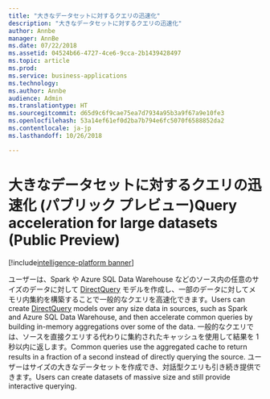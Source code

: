 ```yaml
---
title: "大きなデータセットに対するクエリの迅速化"
description: "大きなデータセットに対するクエリの迅速化"
author: Annbe
manager: AnnBe
ms.date: 07/22/2018
ms.assetid: 04524b66-4727-4ce6-9cca-2b1439428497
ms.topic: article
ms.prod: 
ms.service: business-applications
ms.technology: 
ms.author: Annbe
audience: Admin
ms.translationtype: HT
ms.sourcegitcommit: d65d9c6f9cae75ea7d7934a95b3a9f67a9e10fe3
ms.openlocfilehash: 53a14ef61ef0d2ba7b794e6fc5070f6588852da2
ms.contentlocale: ja-jp
ms.lasthandoff: 10/26/2018

---
```


#  <a name="query-acceleration-for-large-datasets-public-preview"></a><span data-ttu-id="d7eb0-103">大きなデータセットに対するクエリの迅速化 (パブリック プレビュー)</span><span class="sxs-lookup"><span data-stu-id="d7eb0-103">Query acceleration for large datasets (Public Preview)</span></span>

[!include[intelligence-platform banner](../../includes/intelligence-platform.md)]



<span data-ttu-id="d7eb0-104">ユーザーは、Spark や Azure SQL Data Warehouse などのソース内の任意のサイズのデータに対して [DirectQuery](https://docs.microsoft.com/power-bi/desktop-directquery-about) モデルを作成し、一部のデータに対してメモリ内集約を構築することで一般的なクエリを高速化できます。</span><span class="sxs-lookup"><span data-stu-id="d7eb0-104">Users can create [DirectQuery](https://docs.microsoft.com/power-bi/desktop-directquery-about) models over any size data in sources, such as Spark and Azure SQL Data Warehouse, and then accelerate common queries by building in-memory aggregations over some of the data.</span></span> <span data-ttu-id="d7eb0-105">一般的なクエリでは、ソースを直接クエリする代わりに集約されたキャッシュを使用して結果を 1 秒以内に返します。</span><span class="sxs-lookup"><span data-stu-id="d7eb0-105">Common queries use the aggregated cache to return results in a fraction of a second instead of directly querying the source.</span></span> <span data-ttu-id="d7eb0-106">ユーザーはサイズの大きなデータセットを作成でき、対話型クエリも引き続き提供できます。</span><span class="sxs-lookup"><span data-stu-id="d7eb0-106">Users can create datasets of massive size and still provide interactive querying.</span></span>

